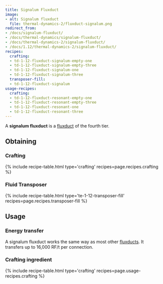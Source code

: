 ```yaml
---
title: Signalum Fluxduct
image:
- alt: Signalum fluxduct
  file: thermal-dynamics-2/fluxduct-signalum.png
redirect_from:
- /docs/signalum-fluxduct/
- /docs/thermal-dynamics/signalum-fluxduct/
- /docs/thermal-dynamics-2/signalum-fluxduct/
- /docs/1.12/thermal-dynamics-2/signalum-fluxduct/
recipes:
  crafting:
  - td-1-12-fluxduct-signalum-empty-one
  - td-1-12-fluxduct-signalum-empty-three
  - td-1-12-fluxduct-signalum-one
  - td-1-12-fluxduct-signalum-three
  transposer-fill:
  - td-1-12-fluxduct-signalum
usage-recipes:
  crafting:
  - td-1-12-fluxduct-resonant-empty-one
  - td-1-12-fluxduct-resonant-empty-three
  - td-1-12-fluxduct-resonant-one
  - td-1-12-fluxduct-resonant-three
---
```


A **signalum fluxduct** is a [fluxduct](../fluxducts/) of the fourth tier.


Obtaining
---------

### Crafting
{% include recipe-table.html type='crafting' recipes=page.recipes.crafting %}

### Fluid Transposer
{% include recipe-table.html type='te-1-12-transposer-fill' recipes=page.recipes.transposer-fill %}


Usage
-----

### Energy transfer
A signalum fluxduct works the same way as most other
[fluxducts](../fluxducts/). It transfers up to 16,000 RF/t per connection.

### Crafting ingredient
{% include recipe-table.html type='crafting' recipes=page.usage-recipes.crafting %}

